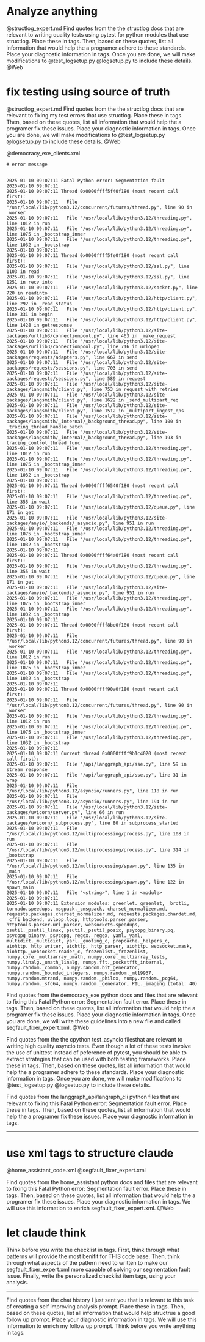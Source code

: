 # Analyze anything

@structlog_expert.md  Find quotes from the the structlog docs that are relevant to writing quality tests using pytest for python modules that use structlog. Place these in <quotes> tags. Then, based on these quotes, list all information that would help the a programer adhere to these standards. Place your diagnostic information in <info> tags. Once you are done, we will make modifications to @test_logsetup.py @logsetup.py  to include these details. @Web

# fix testing using source of truth


@structlog_expert.md  Find quotes from the the structlog docs that are relevant to fixing my test errors that use structlog. Place these in <quotes> tags. Then, based on these quotes, list all information that would help the a programer fix these issues. Place your diagnostic information in <info> tags. Once you are done, we will make modifications to @test_logsetup.py @logsetup.py to include these details. @Web



@democracy_exe_clients.xml

```
# error message


2025-01-10 09:07:11 Fatal Python error: Segmentation fault
2025-01-10 09:07:11
2025-01-10 09:07:11 Thread 0x0000ffff5f40f180 (most recent call first):
2025-01-10 09:07:11   File "/usr/local/lib/python3.12/concurrent/futures/thread.py", line 90 in _worker
2025-01-10 09:07:11   File "/usr/local/lib/python3.12/threading.py", line 1012 in run
2025-01-10 09:07:11   File "/usr/local/lib/python3.12/threading.py", line 1075 in _bootstrap_inner
2025-01-10 09:07:11   File "/usr/local/lib/python3.12/threading.py", line 1032 in _bootstrap
2025-01-10 09:07:11
2025-01-10 09:07:11 Thread 0x0000ffff5fe0f180 (most recent call first):
2025-01-10 09:07:11   File "/usr/local/lib/python3.12/ssl.py", line 1103 in read
2025-01-10 09:07:11   File "/usr/local/lib/python3.12/ssl.py", line 1251 in recv_into
2025-01-10 09:07:11   File "/usr/local/lib/python3.12/socket.py", line 720 in readinto
2025-01-10 09:07:11   File "/usr/local/lib/python3.12/http/client.py", line 292 in _read_status
2025-01-10 09:07:11   File "/usr/local/lib/python3.12/http/client.py", line 331 in begin
2025-01-10 09:07:11   File "/usr/local/lib/python3.12/http/client.py", line 1428 in getresponse
2025-01-10 09:07:11   File "/usr/local/lib/python3.12/site-packages/urllib3/connectionpool.py", line 463 in _make_request
2025-01-10 09:07:11   File "/usr/local/lib/python3.12/site-packages/urllib3/connectionpool.py", line 716 in urlopen
2025-01-10 09:07:11   File "/usr/local/lib/python3.12/site-packages/requests/adapters.py", line 667 in send
2025-01-10 09:07:11   File "/usr/local/lib/python3.12/site-packages/requests/sessions.py", line 703 in send
2025-01-10 09:07:11   File "/usr/local/lib/python3.12/site-packages/requests/sessions.py", line 589 in request
2025-01-10 09:07:11   File "/usr/local/lib/python3.12/site-packages/langsmith/client.py", line 753 in request_with_retries
2025-01-10 09:07:11   File "/usr/local/lib/python3.12/site-packages/langsmith/client.py", line 1622 in _send_multipart_req
2025-01-10 09:07:11   File "/usr/local/lib/python3.12/site-packages/langsmith/client.py", line 1512 in _multipart_ingest_ops
2025-01-10 09:07:11   File "/usr/local/lib/python3.12/site-packages/langsmith/_internal/_background_thread.py", line 100 in _tracing_thread_handle_batch
2025-01-10 09:07:11   File "/usr/local/lib/python3.12/site-packages/langsmith/_internal/_background_thread.py", line 193 in tracing_control_thread_func
2025-01-10 09:07:11   File "/usr/local/lib/python3.12/threading.py", line 1012 in run
2025-01-10 09:07:11   File "/usr/local/lib/python3.12/threading.py", line 1075 in _bootstrap_inner
2025-01-10 09:07:11   File "/usr/local/lib/python3.12/threading.py", line 1032 in _bootstrap
2025-01-10 09:07:11
2025-01-10 09:07:11 Thread 0x0000ffff6540f180 (most recent call first):
2025-01-10 09:07:11   File "/usr/local/lib/python3.12/threading.py", line 355 in wait
2025-01-10 09:07:11   File "/usr/local/lib/python3.12/queue.py", line 171 in get
2025-01-10 09:07:11   File "/usr/local/lib/python3.12/site-packages/anyio/_backends/_asyncio.py", line 951 in run
2025-01-10 09:07:11   File "/usr/local/lib/python3.12/threading.py", line 1075 in _bootstrap_inner
2025-01-10 09:07:11   File "/usr/local/lib/python3.12/threading.py", line 1032 in _bootstrap
2025-01-10 09:07:11
2025-01-10 09:07:11 Thread 0x0000ffff64a0f180 (most recent call first):
2025-01-10 09:07:11   File "/usr/local/lib/python3.12/threading.py", line 355 in wait
2025-01-10 09:07:11   File "/usr/local/lib/python3.12/queue.py", line 171 in get
2025-01-10 09:07:11   File "/usr/local/lib/python3.12/site-packages/anyio/_backends/_asyncio.py", line 951 in run
2025-01-10 09:07:11   File "/usr/local/lib/python3.12/threading.py", line 1075 in _bootstrap_inner
2025-01-10 09:07:11   File "/usr/local/lib/python3.12/threading.py", line 1032 in _bootstrap
2025-01-10 09:07:11
2025-01-10 09:07:11 Thread 0x0000ffff8be0f180 (most recent call first):
2025-01-10 09:07:11   File "/usr/local/lib/python3.12/concurrent/futures/thread.py", line 90 in _worker
2025-01-10 09:07:11   File "/usr/local/lib/python3.12/threading.py", line 1012 in run
2025-01-10 09:07:11   File "/usr/local/lib/python3.12/threading.py", line 1075 in _bootstrap_inner
2025-01-10 09:07:11   File "/usr/local/lib/python3.12/threading.py", line 1032 in _bootstrap
2025-01-10 09:07:11
2025-01-10 09:07:11 Thread 0x0000ffff90a0f180 (most recent call first):
2025-01-10 09:07:11   File "/usr/local/lib/python3.12/concurrent/futures/thread.py", line 90 in _worker
2025-01-10 09:07:11   File "/usr/local/lib/python3.12/threading.py", line 1012 in run
2025-01-10 09:07:11   File "/usr/local/lib/python3.12/threading.py", line 1075 in _bootstrap_inner
2025-01-10 09:07:11   File "/usr/local/lib/python3.12/threading.py", line 1032 in _bootstrap
2025-01-10 09:07:11
2025-01-10 09:07:11 Current thread 0x0000ffff9b1c4020 (most recent call first):
2025-01-10 09:07:11   File "/api/langgraph_api/sse.py", line 59 in stream_response
2025-01-10 09:07:11   File "/api/langgraph_api/sse.py", line 31 in wrap
2025-01-10 09:07:11   File "/usr/local/lib/python3.12/asyncio/runners.py", line 118 in run
2025-01-10 09:07:11   File "/usr/local/lib/python3.12/asyncio/runners.py", line 194 in run
2025-01-10 09:07:11   File "/usr/local/lib/python3.12/site-packages/uvicorn/server.py", line 66 in run
2025-01-10 09:07:11   File "/usr/local/lib/python3.12/site-packages/uvicorn/_subprocess.py", line 80 in subprocess_started
2025-01-10 09:07:11   File "/usr/local/lib/python3.12/multiprocessing/process.py", line 108 in run
2025-01-10 09:07:11   File "/usr/local/lib/python3.12/multiprocessing/process.py", line 314 in _bootstrap
2025-01-10 09:07:11   File "/usr/local/lib/python3.12/multiprocessing/spawn.py", line 135 in _main
2025-01-10 09:07:11   File "/usr/local/lib/python3.12/multiprocessing/spawn.py", line 122 in spawn_main
2025-01-10 09:07:11   File "<string>", line 1 in <module>
2025-01-10 09:07:11
2025-01-10 09:07:11 Extension modules: greenlet._greenlet, _brotli, tornado.speedups, msgpack._cmsgpack, charset_normalizer.md, requests.packages.charset_normalizer.md, requests.packages.chardet.md, _cffi_backend, uvloop.loop, httptools.parser.parser, httptools.parser.url_parser, websockets.speedups, psutil._psutil_linux, psutil._psutil_posix, psycopg_binary.pq, psycopg_binary._psycopg, regex._regex, yaml._yaml, multidict._multidict, yarl._quoting_c, propcache._helpers_c, aiohttp._http_writer, aiohttp._http_parser, aiohttp._websocket.mask, aiohttp._websocket.reader_c, frozenlist._frozenlist, numpy.core._multiarray_umath, numpy.core._multiarray_tests, numpy.linalg._umath_linalg, numpy.fft._pocketfft_internal, numpy.random._common, numpy.random.bit_generator, numpy.random._bounded_integers, numpy.random._mt19937, numpy.random.mtrand, numpy.random._philox, numpy.random._pcg64, numpy.random._sfc64, numpy.random._generator, PIL._imaging (total: 40)
```

Find quotes from the democracy_exe python docs and files that are relevant to fixing this Fatal Python error: Segmentation fault error. Place these in <quotes> tags. Then, based on these quotes, list all information that would help the a programer fix these issues. Place your diagnostic information in <info> tags. Once you are done, we will write these guidelines into a new file and called segfault_fixer_expert.xml. @Web

<!-- uv run pytest -s --record-mode=none --pdb --pdbcls bpdb:BPdb --verbose -vvvvvv --showlocals --tb=short tests/test_logsetup.py -k test_logger_initialization -->


Find quotes from the the cpython test_asyncio filesthat are relevant to writing high quality asyncio tests. Even though a lot of these tests involve the use of unittest instead of peference of pytest, you should be able to extract strategies that can be used with both testing frameworks. Place these in <quotes> tags. Then, based on these quotes, list all information that would help the a programer adhere to these standards. Place your diagnostic information in <info> tags. Once you are done, we will make modifications to @test_logsetup.py @logsetup.py  to include these details.



Find quotes from the langgraph_api/langraph_cli python files that are relevant to fixing this  Fatal Python error: Segmentation fault error. Place these in <quotes> tags. Then, based on these quotes, list all information that would help the a programer fix these issues. Place your diagnostic information in <info> tags.

---

# use xml tags to structure claude
@home_assistant_code.xml @segfault_fixer_expert.xml

Find quotes from the home_assistant python docs and files that are relevant to fixing this Fatal Python error: Segmentation fault error. Place these in <quotes> tags. Then, based on these quotes, list all information that would help the a programer fix these issues. Place your diagnostic information in <info> tags. We will use this information to enrich segfault_fixer_expert.xml. @Web

# let claude think
Think before you write the checklist in <thinking> tags. First, think through what patterns will provide the most benifit for THIS code base. Then, think through what aspects of the pattern need to written to make our segfault_fixer_expert.xml more capable of solving our segmentation fault issue. Finally, write the personalized checklist item <checklist> tags, using your analysis.


----

Find quotes from the chat history I just sent you that is relevant to this task of creating a self improving analysis prompt. Place these in <quotes> tags. Then, based on these quotes, list all information that would help structrue a good follow up prompt. Place your diagnostic information in <info> tags. We will use this information to enrich my follow up prompt. Think before you write anything in <thinking> tags.
